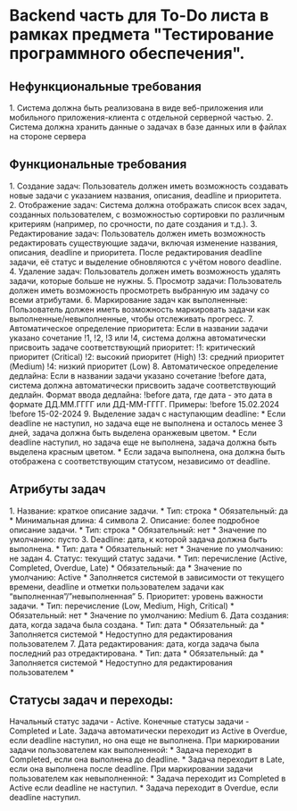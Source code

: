 <h1>Backend часть для To-Do листа в рамках предмета "Тестирование программного обеспечения".</h1>

<h2>Нефункциональные требования</h2>
1. Система должна быть реализована в виде веб-приложения или мобильного
   приложения-клиента с отдельной серверной частью.
2. Система должна хранить данные о задачах в базе данных или в файлах на
   стороне сервера

<h2>Функциональные требования</h2>
1. Создание задач: Пользователь должен иметь возможность создавать новые
   задачи с указанием названия, описания, deadline и приоритета.
2. Отображение задач: Система должна отображать список всех задач,
   созданных пользователем, с возможностью сортировки по различным
   критериям (например, по срочности, по дате создания и т.д.).
3. Редактирование задач: Пользователь должен иметь возможность
   редактировать существующие задачи, включая изменение названия, описания,
   deadline и приоритета. После редактирования deadline задачи, её статус и
   выделение обновляются с учётом нового deadline.
4. Удаление задач: Пользователь должен иметь возможность удалять задачи,
   которые больше не нужны.
5. Просмотр задачи: Пользователь должен иметь возможность просмотреть
   выбранную им задачу со всеми атрибутами.
6. Маркирование задач как выполненные: Пользователь должен иметь
   возможность маркировать задачи как выполненные/невыполненные, чтобы
   отслеживать прогресс.
7. Автоматическое определение приоритета: Если в названии задачи указано
   сочетание !1, !2, !3 или !4, система должна автоматически присвоить задаче
   соответствующий приоритет:
   !1: критический приоритет (Critical)
   !2: высокий приоритет (High)
   !3: средний приоритет (Medium)
   !4: низкий приоритет (Low)
8. Автоматическое определение дедлайна: Если в названии задачи указано
   сочетание !before дата, система должна автоматически присвоить задаче
   соответствующий дедлайн.
   Формат ввода дедлайна: !before дата, где дата - это дата в формате
   ДД.ММ.ГГГГ или ДД-ММ-ГГГГ.
   Примеры:
   !before 15.02.2024
   !before 15-02-2024
9. Выделение задач с наступающим deadline:
* Если deadline не наступил, но задача еще не выполнена и осталось менее 3
  дней, задача должна быть выделена оранжевым цветом.
* Если deadline наступил, но задача еще не выполнена, задача должна быть
  выделена красным цветом.
* Если задача выполнена, она должна быть отображена с соответствующим
  статусом, независимо от deadline.

<h2>Атрибуты задач</h2>
1. Название: краткое описание задачи.
* Тип: строка
* Обязательный: да
* Минимальная длина: 4 символа
2. Описание: более подробное описание задачи.
* Тип: строка
* Обязательный: нет
* Значение по умолчанию: пусто
3. Deadline: дата, к которой задача должна быть выполнена.
* Тип: дата
* Обязательный: нет
* Значение по умолчанию: не задан
4. Статус: текущий статус задачи.
* Тип: перечисление (Active, Completed, Overdue, Late)
* Обязательный: да
* Значение по умолчанию: Active
* Заполняется системой в зависимости от текущего времени, deadline и отметки
  пользователем задачи как “выполненная”/”невыполненная”
5. Приоритет: уровень важности задачи.
* Тип: перечисление (Low, Medium, High, Critical)
* Обязательный: нет
* Значение по умолчанию: Medium
6. Дата создания: дата, когда задача была создана.
* Тип: дата
* Обязательный: да
* Заполняется системой
* Недоступно для редактирования пользователем
7. Дата редактирования: дата, когда задача была последний раз
   отредактирована.
* Тип: дата
* Обязательный: да
* Заполняется системой
* Недоступно для редактирования пользователем
* 
<h2>Статусы задач и переходы:</h2>  
Начальный статус задачи - Active.  
Конечные статусы задачи - Completed и Late.  
Задача автоматически переходит из Active в Overdue, если deadline наступил, но она
еще не выполнена.  
При маркировании задачи пользователем как выполненной:  
  * Задача переходит в Completed, если она выполнена до deadline.  
  * Задача переходит в Late, если она выполнена после deadline.  
  При маркировании задачи пользователем как невыполненной:  
  * Задача переходит из Completed в Active если deadline не наступил.  
  * Задача переходит в Overdue, если deadline наступил.